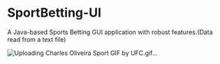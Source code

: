 # SportBetting-UI
A Java-based Sports Betting GUI application with robust features.(Data read from a text file)

![Uploading Charles Oliveira Sport GIF by UFC.gif…]()
